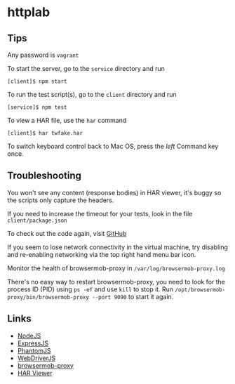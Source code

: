 # httplab

## Tips

Any password is `vagrant`

To start the server, go to the `service` directory and run

    [client]$ npm start

To run the test script(s), go to the `client` directory and run

    [service]$ npm test

To view a HAR file, use the `har` command

    [client]$ har twfake.har

To switch keyboard control back to Mac OS, press the _left_ Command key once.

## Troubleshooting

You won't see any content (response bodies) in HAR viewer, it's buggy so the scripts only capture the headers.

If you need to increase the timeout for your tests, look in the file `client/package.json`

To check out the code again, visit [GitHub](https://github.com/halvards/httplab)

If you seem to lose network connectivity in the virtual machine, try disabling and re-enabling networking via the top
right hand menu bar icon.

Monitor the health of browsermob-proxy in `/var/log/browsermob-proxy.log`

There's no easy way to restart browsermob-proxy, you need to look for the process ID (PID) using `ps -ef` and use
`kill` to stop it. Run `/opt/browsermob-proxy/bin/browsermob-proxy --port 9090` to start it again.

## Links

- [NodeJS](http://nodejs.org/)
- [ExpressJS](http://expressjs.com/)
- [PhantomJS](http://phantomjs.org/)
- [WebDriverJS](https://code.google.com/p/selenium/wiki/WebDriverJs)
- [browsermob-proxy](https://github.com/webmetrics/browsermob-proxy)
- [HAR Viewer](http://www.softwareishard.com/blog/har-viewer/)
